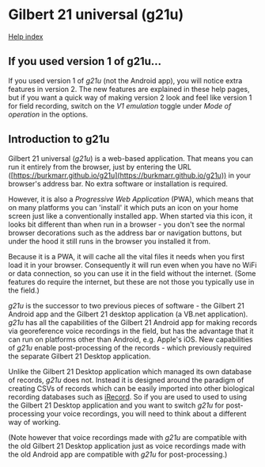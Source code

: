 

# Gilbert 21 universal (g21u)

[Help index](/help.html?page=index)

## If you used version 1 of g21u...
If you used version 1 of *g21u* (not the Android app),
you will notice extra features in version 2. The new features
are explained in these help pages, but if you want a
quick way of making version 2 look and feel like
version 1 for field recording, switch on the *V1 emulation*
toggle under *Mode of operation* in the options.

## Introduction to g21u

Gilbert 21 universal (*g21u*) is a web-based application.
That means you can run it entirely from the browser, just by
entering the URL 
([https://burkmarr.github.io/g21u](https://burkmarr.github.io/g21u)) in
your browser's address bar. No extra software or installation
is required. 

However, it is also a 
*Progressive Web Application* (PWA), which means that on 
many platforms you can 'install' it which puts an
icon on your home screen just like a conventionally 
installed app.
When started via this icon, it looks bit different than when
run in a browser - you don't see the normal browser
decorations such as the address bar or navigation buttons,
but under the hood it still runs in the browser you installed
it from.

Because it is a PWA, 
it will cache all the vital files it needs when you first 
load it in your browser. Consequently it will run even 
when you have no WiFi or data connection, so you can 
use it in the field without the internet. 
(Some features do require the internet, but these
are not those you typically use in the field.)

*g21u* is the successor to two previous pieces of software - the
Gilbert 21 Android app and the Gilbert 21
desktop application (a VB.net application). *g21u* has all the
capabilities of the Gilbert 21 Android app for making records
via georeference voice recordings in the field, but
has the advantage that it can run on platforms other than
Android, e.g. Apple's iOS. New capabilities of *g21u* enable
post-processing of the records - which previously required
the separate Gilbert 21 Desktop application.

Unlike the Gilbert 21 Desktop application which managed its
own database of records, *g21u* does not. Instead it is 
designed around the paradigm of creating CSVs of records
which can be easily imported into other biological recording
databases such as [iRecord](https://irecord.org.uk/). So if
you are used to used to using the Gilbert 21 Desktop application
and you want to switch *g21u* for post-processing your
voice recordings, you will need to think about a different way
of working.

(Note however that voice recordings made with *g21u* are 
compatible with the old Gilbert 21 Desktop application just
as voice recordings made with the old Android app are
compatible with *g21u* for post-processing.)
